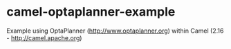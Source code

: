 camel-optaplanner-example
=========================
Example using OptaPlanner (http://www.optaplanner.org) within Camel (2.16 - http://camel.apache.org)
